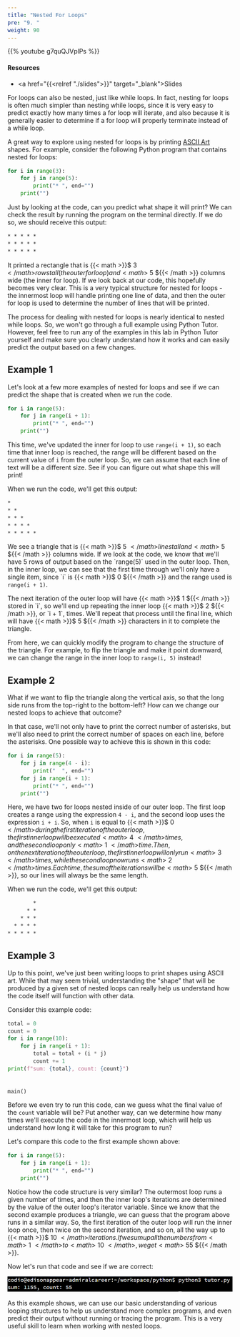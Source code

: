 ```yaml
---
title: "Nested For Loops"
pre: "9. "
weight: 90
---
```


<!-- EAV raw complete -->

{{% youtube g7quQJVplPs %}}

#### Resources

* <a href="{{<relref "./slides">}}" target="_blank">Slides</a>

For loops can also be nested, just like while loops. In fact, nesting for loops is often much simpler than nesting while loops, since it is very easy to predict exactly how many times a for loop will iterate, and also because it is generally easier to determine if a for loop will properly terminate instead of a while loop.

A great way to explore using nested for loops is by printing [ASCII Art](https://en.wikipedia.org/wiki/ASCII_art) shapes. For example, consider the following Python program that contains nested for loops:

```python 
for i in range(3):
    for j in range(5):
        print("* ", end="")
    print("")
```

Just by looking at the code, can you predict what shape it will print? We can check the result by running the program on the terminal directly. If we do so, we should receive this output:

```tex
* * * * * 
* * * * * 
* * * * * 
```

It printed a rectangle that is {{< math >}}$ 3 ${{< /math >}} rows tall (the outer for loop) and {{< math >}}$ 5 ${{< /math >}} columns wide (the inner for loop). If we look back at our code, this hopefully becomes very clear. This is a very typical structure for nested for loops - the innermost loop will handle printing one line of data, and then the outer for loop is used to determine the number of lines that will be printed.

The process for dealing with nested for loops is nearly identical to nested while loops. So, we won't go through a full example using Python Tutor. However, feel free to run any of the examples in this lab in Python Tutor yourself and make sure you clearly understand how it works and can easily predict the output based on a few changes.

## Example 1

Let's look at a few more examples of nested for loops and see if we can predict the shape that is created when we run the code. 

```python 
for i in range(5):
    for j in range(i + 1):
        print("* ", end="")
    print("")
```

This time, we've updated the inner for loop to use `range(i + 1)`, so each time that inner loop is reached, the range will be different based on the current value of `i` from the outer loop. So, we can assume that each line of text will be a different size. See if you can figure out what shape this will print!

When we run the code, we'll get this output:

```tex
* 
* * 
* * * 
* * * * 
* * * * * 
```

We see a triangle that is {{< math >}}$ 5 ${{< /math >}} lines tall and {{< math >}}$ 5 ${{< /math >}} columns wide. If we look at the code, we know that we'll have 5 rows of output based on the `range(5)` used in the outer loop. Then, in the inner loop, we can see that the first time through we'll only have a single item, since `i` is {{< math >}}$ 0 ${{< /math >}} and the range used is `range(i + 1)`. 

The next iteration of the outer loop will have {{< math >}}$ 1 ${{< /math >}} stored in `i`, so we'll end up repeating the inner loop {{< math >}}$ 2 ${{< /math >}}, or `i + 1`, times. We'll repeat that process until the final line, which will have {{< math >}}$ 5 ${{< /math >}} characters in it to complete the triangle.

From here, we can quickly modify the program to change the structure of the triangle. For example, to flip the triangle and make it point downward, we can change the range in the inner loop to `range(i, 5)` instead!

## Example 2

What if we want to flip the triangle along the vertical axis, so that the long side runs from the top-right to the bottom-left? How can we change our nested loops to achieve that outcome? 

In that case, we'll not only have to print the correct number of asterisks, but we'll also need to print the correct number of spaces on each line, before the asterisks. One possible way to achieve this is shown in this code:

```python
for i in range(5):
    for j in range(4 - i):
        print("  ", end="")
    for j in range(i + 1):
        print("* ", end="")
    print("")
```

Here, we have two for loops nested inside of our outer loop. The first loop creates a range using the expression `4 - i`, and the second loop uses the expression `i + i`. So, when `i` is equal to {{< math >}}$ 0 ${{< /math >}} during the first iteration of the outer loop, the first inner loop will be executed {{< math >}}$ 4 ${{< /math >}} times, and the second loop only {{< math >}}$ 1 ${{< /math >}} time. Then, on the next iteration of the outer loop, the first inner loop will only run {{< math >}}$ 3 ${{< /math >}} times, while the second loop now runs {{< math >}}$ 2 ${{< /math >}} times. Each time, the sum of the iterations will be {{< math >}}$ 5 ${{< /math >}}, so our lines will always be the same length. 

When we run the code, we'll get this output:

```tex
        * 
      * * 
    * * * 
  * * * * 
* * * * * 
```

## Example 3

Up to this point, we've just been writing loops to print shapes using ASCII art. While that may seem trivial, understanding the "shape" that will be produced by a given set of nested loops can really help us understand how the code itself will function with other data. 

Consider this example code:

```python
total = 0
count = 0
for i in range(10):
    for j in range(i + 1):
        total = total + (i * j)
        count += 1
print(f"sum: {total}, count: {count}")


main()
```

Before we even try to run this code, can we guess what the final value of the `count` variable will be? Put another way, can we determine how many times we'll execute the code in the innermost loop, which will help us understand how long it will take for this program to run? 

Let's compare this code to the first example shown above:

```python
for i in range(5):
    for j in range(i + 1):
        print("* ", end="")
    print("")
```

Notice how the code structure is very similar? The outermost loop runs a given number of times, and then the inner loop's iterations are determined by the value of the outer loop's iterator variable. Since we know that the second example produces a triangle, we can guess that the program above runs in a similar way. So, the first iteration of the outer loop will run the inner loop once, then twice on the second iteration, and so on, all the way up to {{< math >}}$ 10 ${{< /math >}} iterations. If we sum up all the numbers from {{< math >}}$ 1 ${{< /math >}} to {{< math >}}$ 10 ${{< /math >}}, we get {{< math >}}$ 55 ${{< /math >}}. 

Now let's run that code and see if we are correct:

![Output](/images/05/output.png?classes=border,shadow)

As this example shows, we can use our basic understanding of various looping structures to help us understand more complex programs, and even predict their output without running or tracing the program. This is a very useful skill to learn when working with nested loops.

